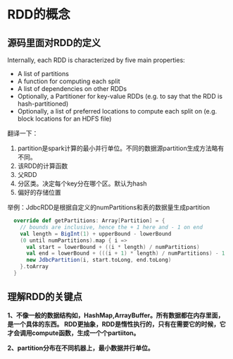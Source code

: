 # RDD的概念

## 源码里面对RDD的定义
 Internally, each RDD is characterized by five main properties:
*   A list of partitions
*   A function for computing each split
*   A list of dependencies on other RDDs
*   Optionally, a Partitioner for key-value RDDs (e.g. to say that the RDD is hash-partitioned)
*   Optionally, a list of preferred locations to compute each split on (e.g. block locations for an HDFS file)

翻译一下：

1. partition是spark计算的最小并行单位。不同的数据源partition生成方法略有不同。
2. 该RDD的计算函数
3. 父RDD
4. 分区类。决定每个key分在哪个区。默认为hash
5. 偏好的存储位置

举例：JdbcRDD是根据自定义的numPartitions和表的数据量生成partition
```scala
  override def getPartitions: Array[Partition] = {
    // bounds are inclusive, hence the + 1 here and - 1 on end
    val length = BigInt(1) + upperBound - lowerBound
    (0 until numPartitions).map { i =>
      val start = lowerBound + ((i * length) / numPartitions)
      val end = lowerBound + (((i + 1) * length) / numPartitions) - 1
      new JdbcPartition(i, start.toLong, end.toLong)
    }.toArray
  }
```

## 理解RDD的关键点
**1、不像一般的数据结构如，HashMap,ArrayBuffer。所有数据都在内存里面，是一个具体的东西。
RDD更抽象，RDD是惰性执行的，只有在需要它的时候，它才会调用compute函数，生成一个个partiiton。**

**2、partition分布在不同机器上，最小数据并行单位。**

